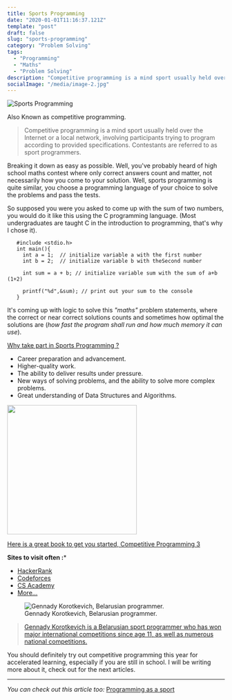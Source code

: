 ```yaml
---
title: Sports Programming
date: "2020-01-01T11:16:37.121Z"
template: "post"
draft: false
slug: "sports-programming"
category: "Problem Solving"
tags:
  - "Programming"
  - "Maths"
  - "Problem Solving"
description: "Competitive programming is a mind sport usually held over the Internet or a local network, involving participants trying to program according to ..."
socialImage: "/media/image-2.jpg"
---
```


![Sports Programming](/media/image-2.jpg)

Also Known as competitive programming.

> Competitive programming is a mind sport usually held over the Internet or a local network, involving participants trying to program according to provided specifications. Contestants are referred to as sport programmers.

Breaking it down as easy as possible. Well, you've probably heard of high school maths contest where only correct answers count and matter, not necessarily how you come to your solution. Well, sports programming is quite similar, you choose a programming language of your choice to solve the problems and pass the tests.

So supposed you were you asked to come up with the sum of two numbers, you would do it like this using the C programming language. (Most undergraduates are taught C in the introduction to programming, that's why I chose it).

```
   #include <stdio.h>
   int main(){
     int a = 1;  // initialize variable a with the first number
     int b = 2;  // initialize variable b with theSecond number

     int sum = a + b; // initialize variable sum with the sum of a+b (1+2)

     printf("%d",&sum); // print out your sum to the console
   }
   ```
It's coming up with logic to solve this *"maths"* problem statements, where the correct or near correct solutions counts and sometimes how optimal the solutions are (*how fast the program shall run and how much memory it can use*).

[Why take part in Sports Programming ?](https://www.topcoder.com/competitive-programming-and-design/)
- Career preparation and advancement.
- Higher-quality work.
- The ability to deliver results under pressure.
- New ways of solving problems, and the ability to solve more complex problems.
- Great understanding of Data Structures and Algorithms.


<image src="/media/cp3.jpg" width="300"> 

[Here is a great book to get you started, Competitive Programming 3](https://www.academia.edu/36637031/Competitive_Programming_3.pdf)

**Sites to visit often :***
- [HackerRank](https://www.hackerrank.com)
- [Codeforces](https://codeforces.com/)
- [CS Academy](https://csacademy.com/)
- [More...](https://www.freecodecamp.org/news/the-10-most-popular-coding-challenge-websites-of-2016-fb8a5672d22f/)

<figure class="float-left" style="width: 500px">
	<img src="/media/gennady.jpg" alt="Gennady Korotkevich, Belarusian programmer.">
	<figcaption>Gennady Korotkevich, Belarusian programmer.</figcaption>
</figure>

>[Gennady Korotkevich is a Belarusian sport programmer who has won major international competitions since age 11, as well as numerous national competitions.](https://en.wikipedia.org/wiki/Gennady_Korotkevich)


You should definitely try out competitive programming this year for accelerated learning, especially if you are still in school. I will be writing more about it, check out for the next articles.

---

*You can check out this article too:* [Programming as a sport](https://medium.com/@elizarov/programming-as-a-sport-526027498b8d)